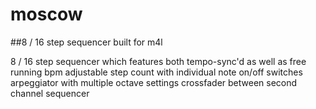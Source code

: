 # moscow
##8 / 16 step sequencer built for m4l

8 / 16 step sequencer which features both tempo-sync'd as well as free running bpm
adjustable step count with individual note on/off switches
arpeggiator with multiple octave settings
crossfader between second channel sequencer

